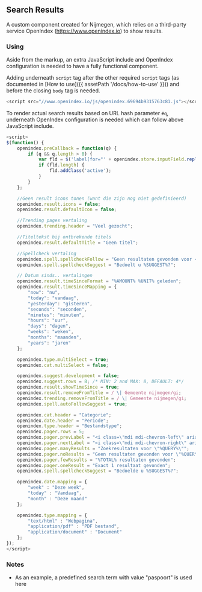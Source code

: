 ## Search Results

A custom component created for Nijmegen, which relies on a third-party service OpenIndex (https://www.openindex.io) to show results.

### Using

Aside from the markup, an extra JavaScript include and OpenIndex configuration is needed to have a fully functional component.

Adding underneath `script` tag after the other required `script` tags (as documented in [How to use]({{ assetPath '/docs/how-to-use' }})) and before the closing `body` tag is needed.

```javascript
<script src="//www.openindex.io/js/openindex.69694b9315763c81.js"></script>
```
To render actual search results based on URL hash parameter `#q`, underneath OpenIndex configuration is needed which can follow above JavaScript include.

```javascript
<script>
$(function() {
    openindex.preCallback = function(q) {
        if (q && q.length > 0) {
            var fld = $('label[for="' + openindex.store.inputField.replace('#', '') + '"]');
            if (fld.length) {
                fld.addClass('active');
            }
        }
    };

    //Geen result icons tonen (want die zijn nog niet gedefinieerd)
    openindex.result.icons = false;
    openindex.result.defaultIcon = false;

    //Trending pages vertaling
    openindex.trending.header = "Veel gezocht";

    //Titeltekst bij ontbrekende titels
    openindex.result.defaultTitle = "Geen titel";

    //Spellcheck vertaling
    openindex.spell.spellcheckFollow = "Geen resultaten gevonden voor <span>%QUERY%</span>, resultaten voor <span>%SUGGEST%</span> worden getoond.";
    openindex.spell.spellcheckSuggest = "Bedoelt u %SUGGEST%?";

    // Datum sinds.. vertalingen
    openindex.result.timeSinceFormat = "%AMOUNT% %UNIT% geleden";
    openindex.result.timeSinceMapping = {
        "now": "nu",
        "today": "vandaag",
        "yesterday": "gisteren",
        "seconds": "seconden",
        "minutes": "minuten",
        "hours": "uur",
        "days": "dagen",
        "weeks": "weken",
        "months": "maanden",
        "years": "jaren"
    };

    openindex.type.multiSelect = true;
    openindex.cat.multiSelect = false;

    openindex.suggest.development = false;
    openindex.suggest.rows = 8; /* MIN: 2 and MAX: 8, DEFAULT: 4*/
    openindex.result.showTimeSince = true;
    openindex.result.removeFromTitle = / \| Gemeente nijmegen/gi;
    openindex.trending.removeFromTitle = / \| Gemeente nijmegen/gi;
    openindex.spell.autoFollowSuggest = true;

    openindex.cat.header = "Categorie";
    openindex.date.header = "Periode";
    openindex.type.header = "Bestandstype";
    openindex.pager.rows = 5;
    openindex.pager.prevLabel = "<i class=\"mdi mdi-chevron-left\" aria-hidden=\"true\"></i>";
    openindex.pager.nextLabel = "<i class=\"mdi mdi-chevron-right\" aria-hidden=\"true\"></i>";
    openindex.pager.manyResults = "Zoekresultaten voor \"%QUERY%\"";
    openindex.pager.noResults = "Geen resultaten gevonden voor \"%QUERY%\"";
    openindex.pager.fewResults = "%TOTAL% resultaten gevonden";
    openindex.pager.oneResult = "Exact 1 resultaat gevonden";
    openindex.spell.spellcheckSuggest = "Bedoelde u %SUGGEST%?";

    openindex.date.mapping = {
        "week" : "Deze week",
        "today" : "Vandaag",
        "month" : "Deze maand"
    };

    openindex.type.mapping = {
        "text/html" : "Webpagina",
        "application/pdf" : "PDF bestand",
        "application/document" : "Document"
    };
});
</script>
```

### Notes

* As an example, a predefined search term with value "paspoort" is used here
